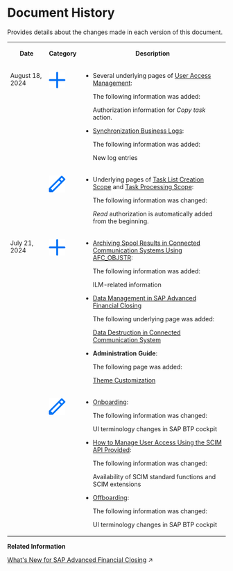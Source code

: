 <!-- loio5e2c27a01c0f45f394a81b3f97eaf66d -->

# Document History

Provides details about the changes made in each version of this document.




<table>
<tr>
<th valign="top">

Date

</th>
<th valign="top">

Category

</th>
<th valign="top">

Description

</th>
</tr>
<tr>
<td valign="top" rowspan="2">

August 18, 2024

</td>
<td valign="top">

![Content added](images/Icon_Information_Added_Plus_85e6f2e.png)

</td>
<td valign="top">

-   Several underlying pages of [User Access Management](../User-Management/user-access-management-d974847.md):

    The following information was added:

    Authorization information for *Copy task* action.

-   [Synchronization Business Logs](../Connectivity/synchronization-business-logs-c4a31b9.md):

    The following information was added:

    New log entries




</td>
</tr>
<tr>
<td valign="top">

![Content changed](images/Icon_Content_Changed_Pen_efe7972.png)

</td>
<td valign="top">

-   Underlying pages of [Task List Creation Scope](../User-Management/task-list-creation-scope-ba4100e.md) and [Task Processing Scope](../User-Management/task-processing-scope-b4f8ec6.md):

    The following information was changed:

    *Read* authorization is automatically added from the beginning.




</td>
</tr>
<tr>
<td valign="top" rowspan="2">

July 21, 2024

</td>
<td valign="top">

![Content added](images/Icon_Information_Added_Plus_85e6f2e.png)

</td>
<td valign="top">

-   [Archiving Spool Results in Connected Communication Systems Using AFC\_OBJSTR](../Data-Management/archiving-spool-results-in-connected-communication-systems-using-afc-objstr-b6e6eb2.md):

    The following information was added:

    ILM-related information

-   [Data Management in SAP Advanced Financial Closing](../Data-Management/data-management-in-sap-advanced-financial-closing-966474f.md)

    The following underlying page was added:

    [Data Destruction in Connected Communication System](../Data-Management/data-destruction-in-connected-communication-system-f8c9706.md)

-   **Administration Guide**:

    The following page was added:

    [Theme Customization](../theme-customization-a1d4fa4.md)




</td>
</tr>
<tr>
<td valign="top">

![Content changed](images/Icon_Content_Changed_Pen_efe7972.png)

</td>
<td valign="top">

-   [Onboarding](../Onboarding/onboarding-1987953.md):

    The following information was changed:

    UI terminology changes in SAP BTP cockpit

-   [How to Manage User Access Using the SCIM API Provided](../Integration-Capabilities/how-to-manage-user-access-using-the-scim-api-provided-49376ed.md):

    The following information was changed:

    Availability of SCIM standard functions and SCIM extensions

-   [Offboarding](../Offboarding/offboarding-e2312ef.md):

    The following information was changed:

    UI terminology changes in SAP BTP cockpit




</td>
</tr>
</table>

**Related Information**  


[What's New for SAP Advanced Financial Closing](https://help.sap.com/viewer/4cfbc69dfae645ff83d29380ec35750c/SHIP/en-US/54a5ce2b9dd84cf08b9e29760136e6d5.html "Overview of new and changed features of SAP Advanced Financial Closing.") :arrow_upper_right:

